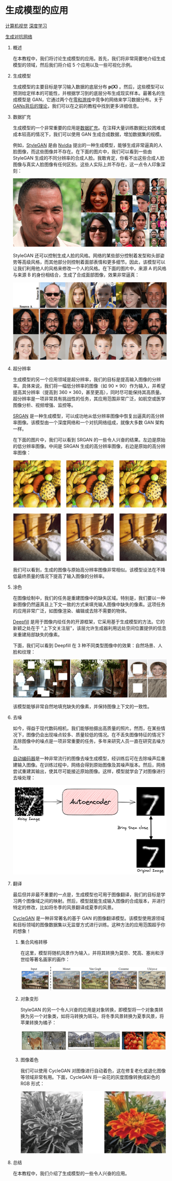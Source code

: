 # 生成模型的应用

[计算机视觉](https://www.baeldung.com/cs/category/ai/computer-vision) [深度学习](https://www.baeldung.com/cs/category/ai/deep-learning)

[生成对抗网络](https://www.baeldung.com/cs/tag/gan)

1. 概述

    在本教程中，我们将讨论生成模型的应用。首先，我们将非常简要地介绍生成模型的领域，然后我们将介绍 5 个应用以及一些可视化示例。

2. 生成模型

    生成模型的主要目标是学习输入数据的底层分布 $\mathbf{p(X)}$ 。然后，这些模型可以预测给定样本的可能性，并根据学习到的底层分布生成现实样本。最著名的生成模型是 GAN，它通过两个在[零和游戏](https://en.wikipedia.org/wiki/Zero-sum_game)中竞争的网络来学习数据分布。关于[GANs背后的理论](https://www.baeldung.com/cs/generative-adversarial-networks)，我们可以在之前的教程中找到更多详细信息。

3. 数据扩充

    生成模型的一个非常重要的应用是[数据扩充](https://www.baeldung.com/cs/ml-gan-data-augmentation)。在注释大量训练数据比较困难或成本较高的情况下，我们可以使用 GAN 生成合成数据，增加数据集的规模。

    例如，[StyleGAN](https://en.wikipedia.org/wiki/StyleGAN) 是由 [Nvidia](https://www.nvidia.com/) 提出的一种生成模型，能够生成非常逼真的人脸图像，而这些图像并不存在。在下面的图片中，我们可以看到一些由 StyleGAN 生成的不同分辨率的合成人脸。我敢肯定，你看不出这些合成人脸图像与真实人脸图像有任何区别。这些人实际上并不存在，这一点令人印象深刻：

    ![Stylegan](pic/stylegan.webp)

    StyleGAN 还可以控制生成人脸的风格。网络的某些部分控制着发型和头部姿势等高级风格，而其他部分则控制着面部表情和更多细节。因此，该模型可以让我们利用他人的风格来修改一个人的风格。在下面的图片中，来源 A 的风格与来源 B 的身份相结合，生成了合成面部图像，效果非常逼真：

    ![风格gan2](pic/stylegan2.webp)

4. 超分辨率

    生成模型的另一个应用领域是超分辨率，我们的目标是提高输入图像的分辨率。具体来说，我们将一幅低分辨率的图像（如 90 × 90）作为输入，并希望提高其分辨率（提高到 360 × 360，甚至更高），同时尽可能保持其高质量。超分辨率是一项非常具有挑战性的任务，其应用范围非常广泛，如航空或医学图像分析、视频增强、监控等。

    [SRGAN](https://arxiv.org/abs/1609.04802) 是一种生成模型，可以成功地从低分辨率图像中恢复出逼真的高分辨率图像。该模型由一个深度网络和一个对抗网络组成，就像大多数 GAN 架构一样。

    在下面的图片中，我们可以看到 SRGAN 的一些令人兴奋的结果。左边是原始的低分辨率图像。中间是 SRGAN 生成的高分辨率图像，右边是原始的高分辨率图像：

    ![SRGAN1](pic/srgan1.webp)

    ![SRGAN2](pic/srgan2.webp)

    我们可以看到，生成的图像与原始高分辨率图像非常相似。该模型设法在不降低最终质量的情况下提高了输入图像的分辨率。

5. 涂色

    在图像绘制中，我们的任务是重建图像中的缺失区域。特别是，我们要以一种新图像仍然逼真且上下文一致的方式来填充输入图像中缺失的像素。这项任务的应用非常广泛，如图像渲染、编辑或去除不需要的物体。

    [Deepfill](https://arxiv.org/abs/1801.07892) 是用于图像内绘任务的开源框架，它采用基于生成模型的方法。它的新颖之处在于 "上下文关注层"，该层允许生成器利用远处空间位置提供的信息来重建局部缺失的像素。

    下面，我们可以看到 Deepfill 在 3 种不同类型图像中的效果：自然场景、人脸和纹理：

    ![深度填充](pic/deepfill.webp)

    该模型能够非常自然地填充缺失的像素，并保持图像上下文的一致性。

6. 去噪

    如今，得益于现代数码相机，我们能够拍摄出高质量的照片。然而，在某些情况下，图像仍会出现噪点较多、质量较低的情况。在不丢失图像特征的情况下去除图像中的噪点是一项非常重要的任务，多年来研究人员一直在研究去噪方法。

    [自动编码器](https://en.wikipedia.org/wiki/Autoencoder)是一种非常流行的图像去噪生成模型，经训练后可在去除噪声后重建输入图像。在训练过程中，网络会得到原始图像及其噪声版本。然后，网络尝试重建其输出，使其尽可能接近原始图像。这样，模型就学会了对图像进行去噪处理：

    ![去噪](pic/denoise.webp)

7. 翻译

    最后但并非最不重要的一点是，生成模型也可用于图像翻译，我们的目标是学习两个图像域之间的映射。然后，模型就能生成输入图像的合成版本，并进行特定的修改，比如将冬季的风景翻译成夏季的风景。

    [CycleGAN](https://junyanz.github.io/CycleGAN/) 是一种非常著名的基于 GAN 的图像翻译模型。该模型使用源领域和目标领域的图像数据集以无监督方式进行训练。这种方法的应用范围超乎你的想象！

    1. 集合风格转移

        在这里，模型将随机风景作为输入，并将其转换为莫奈、梵高、塞尚和浮世绘等著名画家的画作：

        ![Screenshot-from-2022-02-11-10-33-13](pic/Screenshot-from-2022-02-11-10-33-13.webp)

    2. 对象变形

        StyleGAN 的另一个令人兴奋的应用是对象转换，即模型将一个对象类转换为另一个对象类，如将马转换为斑马，将冬季风景转换为夏季风景，将苹果转换为橘子：

        ![cyclegan对象](pic/cyclegan_object.webp)

    3. 图像着色

        我们可以使用 CycleGAN 对图像进行自动着色，这在修复老化或退化图像等领域非常有用。下面，CycleGAN 将一朵花的灰度图像转换成彩色的 RGB 形式：

        ![着色](pic/colorization.webp)

8. 总结

    在本教程中，我们介绍了生成模型的一些令人兴奋的应用。
